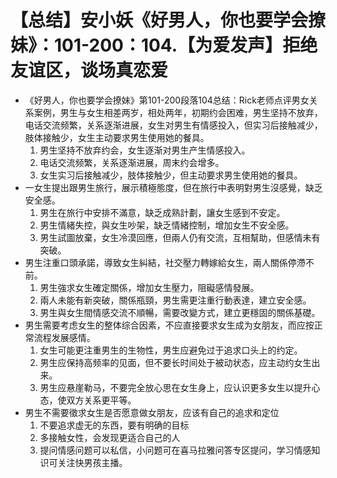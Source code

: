 # 【总结】安小妖《好男人，你也要学会撩妹》：101-200：104.【为爱发声】拒绝友谊区，谈场真恋爱

-   《好男人，你也要学会撩妹》第101-200段落104总结：Rick老师点评男女关系案例，男生与女生相差两岁，相处两年，初期约会困难，男生坚持不放弃，电话交流频繁，关系逐渐进展，女生对男生有情感投入，但实习后接触减少，肢体接触少，女生主动要求男生使用她的餐具。 
    1.  男生坚持不放弃约会，女生逐渐对男生产生情感投入。
    2.  电话交流频繁，关系逐渐进展，周末约会增多。
    3.  女生实习后接触减少，肢体接触少，但主动要求男生使用她的餐具。
-   一女生提出跟男生旅行，展示積極態度，但在旅行中表明對男生沒感覺，缺乏安全感。
    1.  男生在旅行中安排不滿意，缺乏成熟計劃，讓女生感到不安定。
    2.  男生情緒失控，與女生吵架，缺乏情緒控制，增加女生不安全感。
    3.  男生試圖放棄，女生冷漠回應，但兩人仍有交流，互相幫助，但感情未有突破。
-   男生注重口頭承諾，導致女生糾結，社交壓力轉嫁給女生，兩人關係停滯不前。
    1.  男生強求女生確定關係，增加女生壓力，阻礙感情發展。
    2.  兩人未能有新突破，關係瓶頸，男生需更注重行動表達，建立安全感。
    3.  男生與女生間情感交流不順暢，需要改變方式，建立更穩固的關係基礎。
-   男生需要考虑女生的整体综合因素，不应直接要求女生成为女朋友，而应按正常流程发展感情。
    1.  女生可能更注重男生的生物性，男生应避免过于追求口头上的约定。
    2.  男生应保持高频率的见面，但不要长时间处于被动状态，应主动约女生出来。
    3.  男生应悬崖勒马，不要完全放心思在女生身上，应认识更多女生以提升心态，使双方关系更平等。
-   男生不需要徵求女生是否愿意做女朋友，应该有自己的追求和定位
    1.  不要追求虚无的东西，要有明确的目标
    2.  多接触女性，会发现更适合自己的人
    3.  提问情感问题可以私信，小问题可在喜马拉雅问答专区提问，学习情感知识可关注快男孩主播。